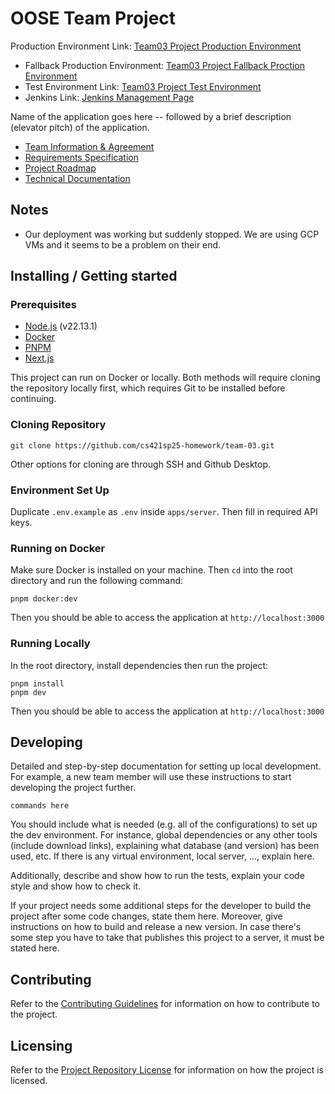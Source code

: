 # OOSE Team Project

Production Environment Link: [Team03 Project Production Environment](https://team03.crabdance.com)
- Fallback Production Environment: [Team03 Project Fallback Proction Environment](https://team03.hopto.org/)
- Test Environment Link: [Team03 Project Test Environment](https://dev.team03.crabdance.com)
- Jenkins Link: [Jenkins Management Page](https://jenkins.team03.crabdance.com)

Name of the application goes here -- followed by a brief description (elevator pitch) of the application.

- [Team Information & Agreement](./docs/team-agreement.md)
- [Requirements Specification](./docs/requirements-specification.md)
- [Project Roadmap](./docs/roadmap.md)
- [Technical Documentation](./docs/technical-documentation.md)

## Notes
- Our deployment was working but suddenly stopped. We are using GCP VMs and it seems to be a problem on their end.

## Installing / Getting started

### **Prerequisites**
- [Node.js](https://nodejs.org/) (v22.13.1)
- [Docker](https://www.docker.com/get-started/)
- [PNPM](https://pnpm.io/installation)
- [Next.js](https://nextjs.org/)

This project can run on Docker or locally. Both methods will require cloning the repository locally first, which requires Git to be installed before continuing.

### Cloning Repository

```
git clone https://github.com/cs421sp25-homework/team-03.git
```

Other options for cloning are through SSH and Github Desktop.

### Environment Set Up

Duplicate `.env.example` as `.env` inside `apps/server`. Then fill in required API keys.

### Running on Docker

Make sure Docker is installed on your machine. Then `cd` into the root directory and run the following command:

```shell
pnpm docker:dev
```

Then you should be able to access the application at `http://localhost:3000`

### Running Locally

In the root directory, install dependencies then run the project:

```shell
pnpm install
pnpm dev
```

Then you should be able to access the application at `http://localhost:3000`

## Developing

Detailed and step-by-step documentation for setting up local development. For example, a new team member will use these instructions to start developing the project further. 

```shell
commands here
```

You should include what is needed (e.g. all of the configurations) to set up the dev environment. For instance, global dependencies or any other tools (include download links), explaining what database (and version) has been used, etc. If there is any virtual environment, local server, ..., explain here. 

Additionally, describe and show how to run the tests, explain your code style and show how to check it.

If your project needs some additional steps for the developer to build the project after some code changes, state them here. Moreover, give instructions on how to build and release a new version. In case there's some step you have to take that publishes this project to a server, it must be stated here. 

## Contributing

Refer to the [Contributing Guidelines](./CONTRIBUTING.md) for information on how to contribute to the project.

## Licensing

Refer to the [Project Repository License](./LICENSE.md) for information on how the project is licensed.
